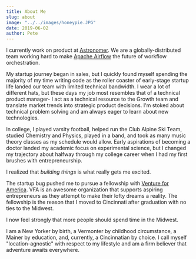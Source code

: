 ```yaml
---
title: About Me
slug: about
image: "../../images/honeypie.JPG"
date: 2019-06-02
author: Pete
---
```

I currently work on product at [Astronomer](https://astronomer.io). We are a globally-distributed team working hard to make [Apache Airflow](https://airflow.apache.org/) the future of workflow orchestration.

My startup journey began in sales, but I quickly found myself spending the majority of my time writing code as the roller coaster of early-stage startup life landed our team with limited technical bandwidth. I wear a lot of different hats, but these days my job most resembles that of a technical product manager- I act as a technical resource to the Growth team and translate market trends into strategic product decisions. I'm stoked about technical problem solving and am always eager to learn about new technologies.

In college, I played varsity football, helped run the Club Alpine Ski Team, studied Chemistry and Physics, played in a band, and took as many music theory classes as my schedule would allow. Early aspirations of becoming a doctor landed my academic focus on experimental science, but I changed my trajectory about halfway through my college career when I had my first brushes with entrepreneurship.

I realized that _building things_ is what really gets me excited.

The startup bug pushed me to pursue a fellowship with [Venture for America](https://ventureforamerica.org). VFA is an awesome organization that supports aspiring entrepreneurs as they attempt to make their lofty dreams a reality. The fellowship is the reason that I moved to Cincinnati after graduation with no ties to the Midwest.

I now feel strongly that more people should spend time in the Midwest.

I am a New Yorker by birth, a Vermonter by childhood circumstance, a Mainer by education, and, currently, a Cincinnatian by choice. I call myself "location-agnostic" with respect to my lifestyle and am a firm believer that adventure awaits everywhere.
